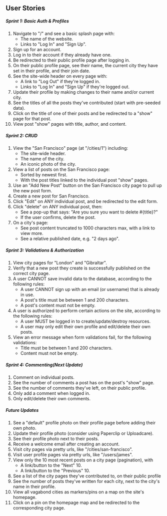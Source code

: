 ## User Stories

##### Sprint 1: Basic Auth & Profiles

1. Navigate to "/" and see a basic splash page with:
   - The name of the website.
   - Links to "Log In" and "Sign Up".
2. Sign up for an account.
3. Log in to their account if they already have one.
4. Be redirected to their public profile page after logging in.
5. On their public profile page, see their name, the current city they have set in their profile, and their join date.
6. See the site-wide header on every page with:
   - A link to "Log Out" if they're logged in.
   - Links to "Log In" and "Sign Up" if they're logged out.
7. Update their profile by making changes to their name and/or current city.
8. See the titles of all the posts they've contributed (start with pre-seeded data).
9. Click on the title of one of their posts and be redirected to a "show" page for that post.
10. View post "show" pages with title, author, and content.

##### Sprint 2: CRUD

1. View the "San Francisco" page (at "/cities/1") including:
   - The site-wide header.
   - The name of the city.
   - An iconic photo of the city.
2. View a list of posts on the San Francisco page:
   - Sorted by newest first.
   - With the post titles linked to the individual post "show" pages.
3. Use an "Add New Post" button on the San Francisco city page to pull up the new post form.
4. Create a new post for San Francisco.
5. Click "Edit" on ANY individual post, and be redirected to the edit form.
6. Click "delete" on ANY individual post, then:
   - See a pop-up that says: "Are you sure you want to delete #{title}?"
   - If the user confirms, delete the post.
7. On a city's page:
   - See post content truncated to 1000 characters max, with a link to view more.
   - See a relative published date, e.g. "2 days ago".

##### Sprint 3: Validations & Authorization

1. View city pages for "London" and "Gibraltar".
2. Verify that a new post they create is successfully published on the correct city page.
3. A user CANNOT save invalid data to the database, according to the following rules:
   - A user CANNOT sign up with an email (or username) that is already in use.
   - A post's title must be between 1 and 200 characters.
   - A post's content must not be empty.
4. A user is authorized to perform certain actions on the site, according to the following rules:
   - A user MUST be logged in to create/update/destroy resources.
   - A user may only edit their own profile and edit/delete their own posts.
5. View an error message when form validations fail, for the following validations:
   - Title must be between 1 and 200 characters.
   - Content must not be empty.

##### Sprint 4: Commenting(Next Update)

1. Comment on individual posts.
2. See the number of comments a post has on the post's "show" page.
3. See the number of comments they've left, on their public profile.
4. Only add a comment when logged in.
5. Only edit/delete their own comments.

##### Future Updates

1. See a "default" profile photo on their profile page before adding their own photo.
2. Update their profile photo (consider using Paperclip or Uploadcare).
3. See their profile photo next to their posts.
4. Receive a welcome email after creating an account.
5. Visit city pages via pretty urls, like "/cities/san-francisco".
6. Visit user profile pages via pretty urls, like "/users/james".
7. View only the 10 most recent posts on a city page (pagination), with
   - A link/button to the "Next" 10.
   - A link/button to the "Previous" 10.
8. See a list of the city pages they've contributed to, on their public profile
9. See the number of posts they've written for each city, next to the city's name in their profile.
10. View all vagabond cities as markers/pins on a map on the site's homepage.
11. Click on a pin on the homepage map and be redirected to the corresponding city page.
